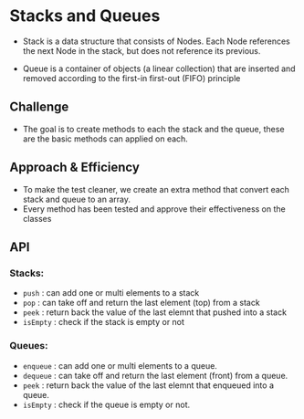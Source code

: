 # Stacks and Queues

* Stack is a data structure that consists of Nodes. Each Node references the next Node in the stack, but does not reference its previous.

* Queue is a container of objects (a linear collection) that are inserted and removed according to the first-in first-out (FIFO) principle

## Challenge

* The goal is to create methods to each the stack and the queue, these are the basic methods can applied on each.

## Approach & Efficiency

* To make the test cleaner, we create an extra method that convert each stack and queue to an array.
* Every method has been tested and approve their effectiveness on the classes

## API

### Stacks:

* `push` : can add one or multi elements to a stack
* `pop` : can take off and return the last element (top) from a stack
* `peek` : return back the value of the last elemnt that pushed into a stack
* `isEmpty` : check if the stack is empty or not

### Queues:

* `enqueue` : can add one or multi elements to a queue.
* `dequeue` : can take off and return the last element (front) from a queue.
* `peek` : return back the value of the last elemnt that enqueued into a queue.
* `isEmpty` : check if the queue is empty or not.

